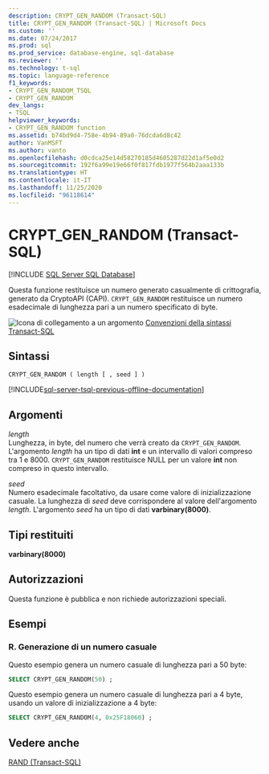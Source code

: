 ```yaml
---
description: CRYPT_GEN_RANDOM (Transact-SQL)
title: CRYPT_GEN_RANDOM (Transact-SQL) | Microsoft Docs
ms.custom: ''
ms.date: 07/24/2017
ms.prod: sql
ms.prod_service: database-engine, sql-database
ms.reviewer: ''
ms.technology: t-sql
ms.topic: language-reference
f1_keywords:
- CRYPT_GEN_RANDOM_TSQL
- CRYPT_GEN_RANDOM
dev_langs:
- TSQL
helpviewer_keywords:
- CRYPT_GEN_RANDOM function
ms.assetid: b74bd9d4-758e-4b94-89a0-76dcda6d8c42
author: VanMSFT
ms.author: vanto
ms.openlocfilehash: d0cdca25e14d58270185d4605287d22d1af5e0d2
ms.sourcegitcommit: 192f6a99e19e66f0f817fdb1977f564b2aaa133b
ms.translationtype: HT
ms.contentlocale: it-IT
ms.lasthandoff: 11/25/2020
ms.locfileid: "96118614"
---
```

# <a name="crypt_gen_random-transact-sql"></a>CRYPT_GEN_RANDOM (Transact-SQL)
[!INCLUDE [SQL Server SQL Database](../../includes/applies-to-version/sql-asdb.md)]

Questa funzione restituisce un numero generato casualmente di crittografia, generato da CryptoAPI (CAPI). `CRYPT_GEN_RANDOM` restituisce un numero esadecimale di lunghezza pari a un numero specificato di byte.
  
![Icona di collegamento a un argomento](../../database-engine/configure-windows/media/topic-link.gif "Icona di collegamento a un argomento") [Convenzioni della sintassi Transact-SQL](../../t-sql/language-elements/transact-sql-syntax-conventions-transact-sql.md)
  
## <a name="syntax"></a>Sintassi  
  
```syntaxsql
CRYPT_GEN_RANDOM ( length [ , seed ] )   
```  
  
[!INCLUDE[sql-server-tsql-previous-offline-documentation](../../includes/sql-server-tsql-previous-offline-documentation.md)]

## <a name="arguments"></a>Argomenti
*length*  
Lunghezza, in byte, del numero che verrà creato da `CRYPT_GEN_RANDOM`. L'argomento *length* ha un tipo di dati **int** e un intervallo di valori compreso tra 1 e 8000. `CRYPT_GEN_RANDOM` restituisce NULL per un valore **int** non compreso in questo intervallo. 
  
*seed*  
Numero esadecimale facoltativo, da usare come valore di inizializzazione casuale. La lunghezza di *seed* deve corrispondere al valore dell'argomento *length*. L'argomento *seed* ha un tipo di dati **varbinary(8000)**.
  
## <a name="returned-types"></a>Tipi restituiti  
**varbinary(8000)**
  
## <a name="permissions"></a>Autorizzazioni  
Questa funzione è pubblica e non richiede autorizzazioni speciali.
  
## <a name="examples"></a>Esempi  
  
### <a name="a-generating-a-random-number"></a>R. Generazione di un numero casuale  
Questo esempio genera un numero casuale di lunghezza pari a 50 byte:
  
```sql
SELECT CRYPT_GEN_RANDOM(50) ;  
```  
  
Questo esempio genera un numero casuale di lunghezza pari a 4 byte, usando un valore di inizializzazione a 4 byte:
  
```sql
SELECT CRYPT_GEN_RANDOM(4, 0x25F18060) ;  
```  
  
## <a name="see-also"></a>Vedere anche
[RAND &#40;Transact-SQL&#41;](../../t-sql/functions/rand-transact-sql.md)
  
  
